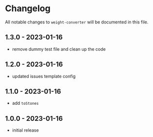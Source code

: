 # Changelog

All notable changes to `weight-converter` will be documented in this file.

## 1.3.0 - 2023-01-16

- remove dummy test file and clean up the code

## 1.2.0 - 2023-01-16

- updated issues template config

## 1.1.0 - 2023-01-16

- add `toStones`

## 1.0.0 - 2023-01-16

- initial release

